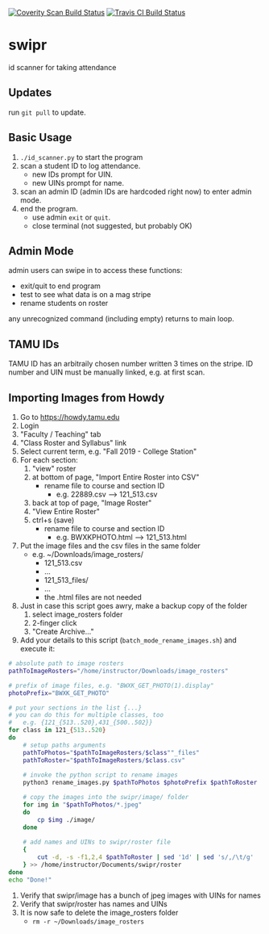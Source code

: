 <a href="https://scan.coverity.com/projects/philipritchey-swipr"><img alt="Coverity Scan Build Status" src="https://scan.coverity.com/projects/19471/badge.svg"/></a>
<a href="https://travis-ci.com/philipritchey/swipr"><img alt="Travis CI Build Status" src="https://travis-ci.com/philipritchey/swipr.svg?branch=master"/></a>

# swipr
id scanner for taking attendance

## Updates
run `git pull` to update.

## Basic Usage
1. `./id_scanner.py` to start the program
1. scan a student ID to log attendance.
   * new IDs prompt for UIN.
   * new UINs prompt for name.
1. scan an admin ID (admin IDs are hardcoded right now) to enter admin mode.
1. end the program.
   * use admin `exit` or `quit`.
   * close terminal (not suggested, but probably OK)

## Admin Mode
admin users can swipe in to access these functions: 
* exit/quit to end program
* test to see what data is on a mag stripe
* rename students on roster

any unrecognized command (including empty) returns to main loop.

## TAMU IDs
TAMU ID has an arbitraily chosen number written 3 times on the stripe.
ID number and UIN must be manually linked, e.g. at first scan.

## Importing Images from Howdy
1. Go to https://howdy.tamu.edu
1. Login
1. "Faculty / Teaching" tab
1. "Class Roster and Syllabus" link
1. Select current term, e.g. "Fall 2019 - College Station"
1. For each section:
   1. "view" roster
   1. at bottom of page, "Import Entire Roster into CSV"
       * rename file to course and section ID
         * e.g. 22889.csv --> 121_513.csv
   1. back at top of page, "Image Roster"
   1. "View Entire Roster"
   1. ctrl+s (save)
      * rename file to course and section ID
        * e.g. BWXKPHOTO.html --> 121_513.html
1. Put the image files and the csv files in the same folder
   * e.g. ~/Downloads/image_rosters/
     * 121_513.csv
     * ...
     * 121\_513\_files/
     * ...
     * the .html files are not needed
1. Just in case this script goes awry, make a backup copy of the folder
   1. select image_rosters folder
   1. 2-finger click
   1. "Create Archive..."
1. Add your details to this script (`batch_mode_rename_images.sh`) and execute it:
```bash
# absolute path to image rosters
pathToImageRosters="/home/instructor/Downloads/image_rosters"

# prefix of image files, e.g. "BWXK_GET_PHOTO(1).display"
photoPrefix="BWXK_GET_PHOTO"

# put your sections in the list {...}
# you can do this for multiple classes, too
#   e.g. {121_{513..520},431_{500..502}}
for class in 121_{513..520}
do
    # setup paths arguments
    pathToPhotos="$pathToImageRosters/$class""_files"
    pathToRoster="$pathToImageRosters/$class.csv"
    
    # invoke the python script to rename images
    python3 rename_images.py $pathToPhotos $photoPrefix $pathToRoster

    # copy the images into the swipr/image/ folder 
    for img in "$pathToPhotos/*.jpeg"
    do
        cp $img ./image/
    done
    
    # add names and UINs to swipr/roster file
    {
        cut -d, -s -f1,2,4 $pathToRoster | sed '1d' | sed 's/,/\t/g'
    } >> /home/instructor/Documents/swipr/roster
done
echo "Done!"
```
1. Verify that swipr/image has a bunch of jpeg images with UINs for names
1. Verify that swipr/roster has names and UINs
1. It is now safe to delete the image_rosters folder
   * `rm -r ~/Downloads/image_rosters`
